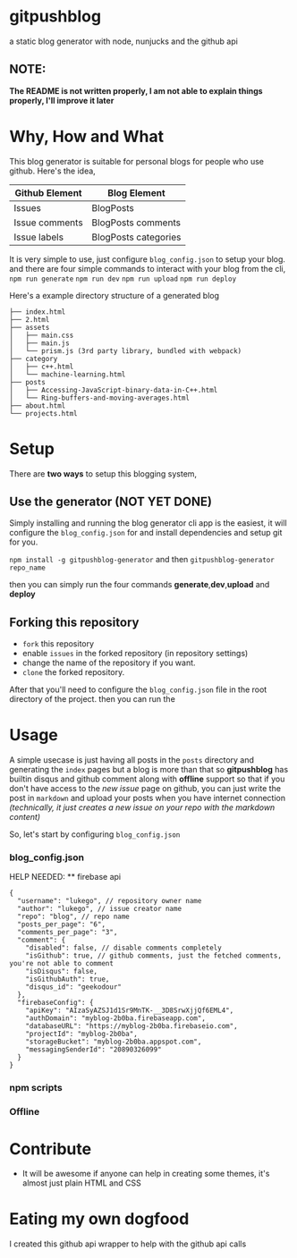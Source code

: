 # gitpushblog
a static blog generator with node, nunjucks and the github api

## NOTE:
**The README is not written properly, I am not able to explain things properly, I'll improve it later**

# Why, How and What
This blog generator is suitable for personal blogs for people who use github.
Here's the idea,

Github Element | Blog Element
------------ | -------------
Issues | BlogPosts
Issue comments | BlogPosts comments
Issue labels | BlogPosts categories

It is very simple to use, just configure `blog_config.json` to setup your blog.
and there are four simple commands to interact with your blog from the cli,
`npm run generate`
`npm run dev`
`npm run upload`
`npm run deploy`

Here's a example directory structure of a generated blog

```
├── index.html
├── 2.html
├── assets
│   ├── main.css
│   ├── main.js
│   └── prism.js (3rd party library, bundled with webpack)
├── category
│   ├── c++.html
│   └── machine-learning.html
├── posts
│   ├── Accessing-JavaScript-binary-data-in-C++.html
│   └── Ring-buffers-and-moving-averages.html
├── about.html
└── projects.html
```

# Setup
There are **two ways** to setup this blogging system,

## Use the generator (NOT YET DONE)
Simply installing and running the blog generator cli app is the easiest, it will configure the
`blog_config.json` for and install dependencies and setup git for you.

`npm install -g gitpushblog-generator` and then `gitpushblog-generator repo_name`

then you can simply run the four commands **generate**,**dev**,**upload** and **deploy**

## Forking this repository
- `fork` this repository
- enable `issues` in the forked repository (in repository settings)
- change the name of the repository if you want.
- `clone` the forked repository.

After that you'll need to configure the `blog_config.json` file in the root directory of the project.
then you can run the

# Usage
A simple usecase is just having all posts in the `posts` directory and generating the `index` pages
but a blog is more than that so **gitpushblog** has builtin disqus and github comment along with **offline** support
so that if you don't have access to the *new issue* page on github, you can just write the post in `markdown` and
upload your posts when you have internet connection
*(technically, it just creates a new issue on your repo with the markdown content)*

So, let's start by configuring `blog_config.json`

### blog_config.json
HELP NEEDED: ** firebase api
```
{
  "username": "lukego", // repository owner name
  "author": "lukego", // issue creator name
  "repo": "blog", // repo name
  "posts_per_page": "6",
  "comments_per_page": "3",
  "comment": {
    "disabled": false, // disable comments completely
    "isGithub": true, // github comments, just the fetched comments, you're not able to comment
    "isDisqus": false, 
    "isGithubAuth": true,
    "disqus_id": "geekodour"
  },
  "firebaseConfig": {
    "apiKey": "AIzaSyAZSJ1d1Sr9MnTK-__3D8SrwXjjQf6EML4",
    "authDomain": "myblog-2b0ba.firebaseapp.com",
    "databaseURL": "https://myblog-2b0ba.firebaseio.com",
    "projectId": "myblog-2b0ba",
    "storageBucket": "myblog-2b0ba.appspot.com",
    "messagingSenderId": "20890326099"
  }
}
```

### npm scripts


### Offline

# Contribute
- It will be awesome if anyone can help in creating some themes, it's almost just plain HTML and CSS

# Eating my own dogfood
I created this github api wrapper to help with the github api calls

